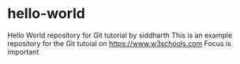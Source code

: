 # hello-world
Hello World repository for Git tutorial by siddharth
This is an example repository for the Git tutoial on https://www.w3schools.com
Focus is important
